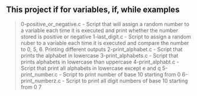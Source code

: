 ## This project if for variables, if, while examples
> 0-positive_or_negative.c - Script that will assign a random number to a variable each time it is executed and print whether the number stored is positive or negative
> 1-last_digit.c - Script to assign a random nuber to a variable each time it is executed and compare the number to 0, 5, 6. Printing different outputs
> 2-print_alphabet.c - Script that prints the alphabet in lowercase
> 3-print_alphabets.c - Script that prints alphabets in lowercase than uppercase
> 4-print_alphabt.c - Script that print all alphabets in lowercase except e and q
> 5-print_number.c - Script to print number of base 10 starting from 0
> 6-print_numberz.c - Script to print all digit numbers of base 10 starting from 0
> 7
